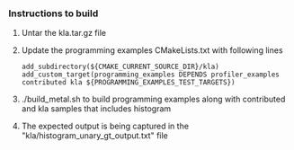 ### Instructions to build

1. Untar the kla.tar.gz file
2. Update the programming examples CMakeLists.txt with following lines

    ` add_subdirectory(${CMAKE_CURRENT_SOURCE_DIR}/kla) `
    ` add_custom_target(programming_examples DEPENDS profiler_examples contributed kla ${PROGRAMMING_EXAMPLES_TEST_TARGETS}) `
3. ./build_metal.sh to build programming examples along with contributed and kla samples that includes histogram
4. The expected output is being captured in the "kla/histogram_unary_gt_output.txt" file